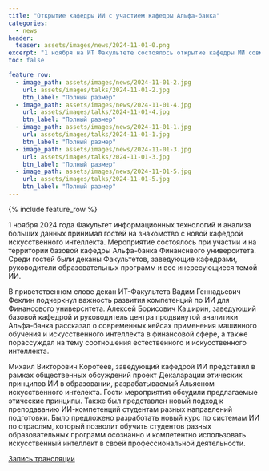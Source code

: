 ```yaml
---
title: "Открытие кафедры ИИ с участием кафедры Альфа-банка"
categories:
  - news
header:
  teaser: assets/images/news/2024-11-01-0.png
excerpt: "1 ноября на ИТ Факультете состоялось открытие кафедры ИИ совместно с базовой кафедрой Альфа-банка"
toc: false

feature_row:
  - image_path: assets/images/news/2024-11-01-2.jpg
    url: assets/images/talks/2024-11-01-2.jpg
    btn_label: "Полный размер"
  - image_path: assets/images/news/2024-11-01-4.jpg
    url: assets/images/talks/2024-11-01-4.jpg
    btn_label: "Полный размер"
  - image_path: assets/images/news/2024-11-01-1.jpg
    url: assets/images/talks/2024-11-01-1.jpg
    btn_label: "Полный размер"
  - image_path: assets/images/news/2024-11-01-3.jpg
    url: assets/images/talks/2024-11-01-3.jpg
    btn_label: "Полный размер"
  - image_path: assets/images/news/2024-11-01-5.jpg
    url: assets/images/talks/2024-11-01-5.jpg
    btn_label: "Полный размер"
---
```


{% include feature_row %}

1 ноября 2024 года Факультет информационных технологий и анализа больших данных принимал гостей на знакомство с новой кафедрой искусственного интеллекта. Мероприятие состоялось при участии и на территории базовой кафедры Альфа-банка Финанснвого университета. Среди гостей были деканы Факультетов, заведующие кафедрами, руководители образовательных программ и все инересующиеся темой ИИ.

В приветственном слове декан ИТ-Факультета Вадим Геннадьевич Феклин подчеркнул важность развития компетенций по ИИ для Финансового университета. Алексей Борисович Каширин, заведующий базовой кафедрой и руководитель центра продвинутой аналитики Альфа-банка рассказал о современных кейсах применения машинного обучения и искусственного интеллекта в финансовой сфере, а также порассуждал на тему соотношения естественного и искусственного интеллекта.

Михаил Викторович Коротеев, заведующий кафедрой ИИ представил в рамках общественных обсуждений проект Декаларации этических принципов ИИ в образовании, разрабатываемый Альясном искусственного интелекта. Гости мероприятия обсудили предлагаемые этические принципы. Также был представлен новый подход к преподаванию ИИ-компетенций студентам разных направлений подготовки. Было предложено разработать новый курс по системам ИИ по отраслям, который позволит обучить студентов разных образовательных программ осознанно и компетентно использовать искусственный интеллект в своей  профессиональной деятельности.

[Запись трансляции](https://vk.com/itiabd_official?z=video-199134585_456239096%2Fvideos-199134585%2Fpl_-199134585_-2)
